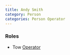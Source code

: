 ```yaml
---
title: Andy Smith
category: Person
categories: Person Operator
---
```


### Roles

* Tow [Operator](Operator)
